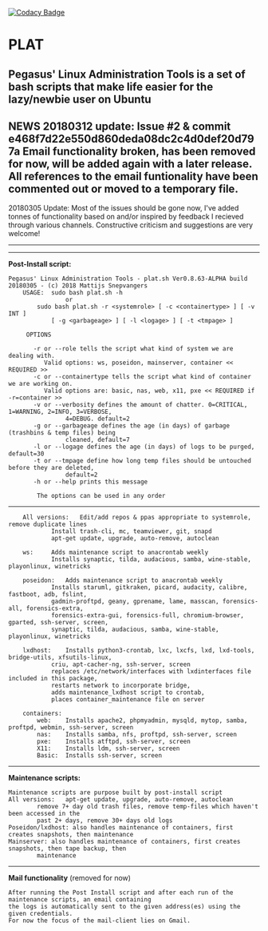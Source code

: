 [![Codacy Badge](https://api.codacy.com/project/badge/Grade/8c5640df6d7c480d8532efd5063c93e8)](https://www.codacy.com/app/pegasus.ict/plat?utm_source=github.com&amp;utm_medium=referral&amp;utm_content=pegasusict/plat&amp;utm_campaign=Badge_Grade)

# PLAT
Pegasus' Linux Administration Tools is a set of bash scripts that make life easier for the lazy/newbie user on Ubuntu
---
**NEWS**
20180312 update:
Issue #2 & commit e468f7d22e550d860deda08dc2c4d0def20d797a
Email functionality broken, has been removed for now, will be added again with a later release.
All references to the email funtionality have been commented out or moved to a temporary file.
---
20180305 Update:
Most of the issues should be gone now, I've added tonnes of functionality based on and/or inspired by 
feedback I recieved through various channels.
Constructive criticism and suggestions are very welcome!

---
---

**Post-Install script:**

	Pegasus' Linux Administration Tools - plat.sh Ver0.8.63-ALPHA build 20180305 - (c) 2018 Mattijs Snepvangers
		USAGE:	sudo bash plat.sh -h
					or
			sudo bash plat.sh -r <systemrole> [ -c <containertype> ] [ -v INT ]
				[ -g <garbageage> ] [ -l <logage> ] [ -t <tmpage> ]

		 OPTIONS

		   -r or --role tells the script what kind of system we are dealing with.
			  Valid options: ws, poseidon, mainserver, container << REQUIRED >>
		   -c or --containertype tells the script what kind of container we are working on.
			  Valid options are: basic, nas, web, x11, pxe << REQUIRED if -r=container >>
		   -v or --verbosity defines the amount of chatter. 0=CRITICAL, 1=WARNING, 2=INFO, 3=VERBOSE,
		   			4=DEBUG. default=2
		   -g or --garbageage defines the age (in days) of garbage (trashbins & temp files) being 
		   			cleaned, default=7
		   -l or --logage defines the age (in days) of logs to be purged, default=30
		   -t or --tmpage define how long temp files should be untouched before they are deleted,
		   			default=2
		   -h or --help prints this message

		  	The options can be used in any order

---

		All versions:	Edit/add repos & ppas appropriate to systemrole, remove duplicate lines
				Install trash-cli, mc, teamviewer, git, snapd
				apt-get update, upgrade, auto-remove, autoclean

		ws:		Adds maintenance script to anacrontab weekly
				Installs synaptic, tilda, audacious, samba, wine-stable, playonlinux, winetricks

		poseidon:	Adds maintenance script to anacrontab weekly
				Installs staruml, gitkraken, picard, audacity, calibre, fastboot, adb, fslint,
				gadmin-proftpd, geany, gprename, lame, masscan, forensics-all, forensics-extra,
				forensics-extra-gui, forensics-full, chromium-browser, gparted, ssh-server, screen,
				synaptic, tilda, audacious, samba, wine-stable, playonlinux, winetricks

		lxdhost:	Installs python3-crontab, lxc, lxcfs, lxd, lxd-tools, bridge-utils, xfsutils-linux,
				criu, apt-cacher-ng, ssh-server, screen
				replaces /etc/network/interfaces with lxdinterfaces file included in this package,
				restarts network to incorporate bridge,
				adds maintenance_lxdhost script to crontab,
				places container_maintenance file on server

		containers:
			web:	Installs apache2, phpmyadmin, mysqld, mytop, samba, proftpd, webmin, ssh-server, screen
			nas:	Installs samba, nfs, proftpd, ssh-server, screen
			pxe:	Installs atftpd, ssh-server, screen
			X11:	Installs ldm, ssh-server, screen
			Basic:	Installs ssh-server, screen

---
**Maintenance scripts:**

	Maintenance scripts are purpose built by post-install script
	All versions:	apt-get update, upgrade, auto-remove, autoclean
			remove 7+ day old trash files, remove temp-files which haven't been accessed in the
			past 2+ days, remove 30+ days old logs
	Poseidon/lxdhost: also handles maintenance of containers, first creates snapshots, then maintenance
	Mainserver: also handles maintenance of containers, first creates snapshots, then tape backup, then
			maintenance

---
**Mail functionality** (removed for now)

	After running the Post Install script and after each run of the maintenance scripts, an email containing
	the logs is automatically sent to the given address(es) using the given credentials.
	For now the focus of the mail-client lies on Gmail.
